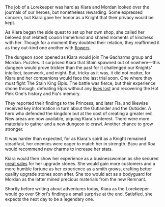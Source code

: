 The job of a Lorekeeper was hard as Kiara and Mordan looked over the journals of our heroes, but nonetheless rewarding. Some expressed concern, but Kiara gave her honor as a Knight that their privacy would be kept.

As Kiara began the side quest to set up her own shop, she called her beloved (not related) cousin Immerkind and shared moments of kindness with her. Though for a moment they doubted their relation, they reaffirmed it as they out-kind one another with [flowers](https://youtu.be/R23_uw22SK0?t=2779).

The dungeon soon opened as Kiara would join The Gacharms group and Mordan. Puzzles. It surprised Kiara that Stain spawned out of nowhere—this dungeon would prove trickier than the past for it challenged our Knights' intellect, teamwork, and might. But, tricky as it was, it did not matter, for Kiara and her companions would face the last trial soon. One where they must fight The Stain King Elpis. The battle was fierce, but their experience shone through, defeating Elpis without any [lives lost](https://youtu.be/R23_uw22SK0?t=5662) and recovering the Hot Pink One's history and Fia's memory.

They reported their findings to the Princess, and later Fia, and likewise received key information in turn about the Outlander and the Outsider. A hero who defended the kingdom but at the cost of creating a greater evil. New areas are now available, piquing Kiara's interest. There were more materials to gather and a new dungeon to crawl. Another chance to grow stronger.

It was harder than expected, for as Kiara's spirit as a Knight remained steadfast, her enemies were eager to match her in strength. Bijou and Roa would recommend new charms to increase her stats.

Kiara would then show her experience as a businesswoman as she secured [great sales](https://youtu.be/R23_uw22SK0?t=7392) for her upgrade stones. She would gain more customers and a more humble fortune as her experience as a smith grows, crafting better quality upgrade stones soon after. She too would act as a bodyguard for Mordan as the latter mined precious materials from the new Remnant.

Shortly before writing about adventures today, Kiara as the Lorekeeper would go over [Shiori's](https://youtu.be/R23_uw22SK0?t=14775) findings a small surprise at the end. Satisfied, she expects the next day to be a legendary one.
